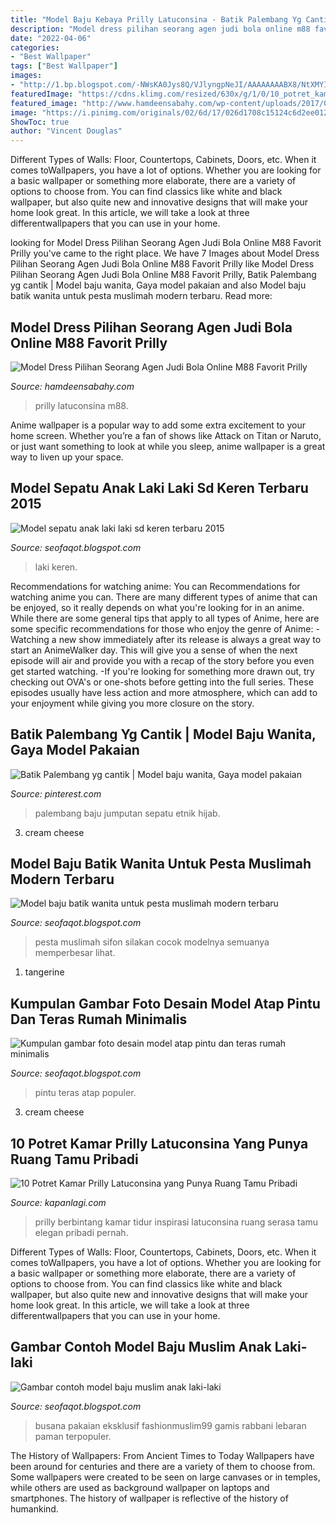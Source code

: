 ```yaml
---
title: "Model Baju Kebaya Prilly Latuconsina - Batik Palembang Yg Cantik"
description: "Model dress pilihan seorang agen judi bola online m88 favorit prilly"
date: "2022-04-06"
categories:
- "Best Wallpaper"
tags: ["Best Wallpaper"]
images:
- "http://1.bp.blogspot.com/-NWsKA0Jys8Q/VJlyngpNeJI/AAAAAAAABX8/NtXMYIfi6fA/s1600/Model%2Bsepatu%2Banak%2Blaki%2Blaki%2Bsd%2Bkeren%2Bterbaru%2B2015%2B2.jpg"
featuredImage: "https://cdns.klimg.com/resized/630x/g/1/0/10_potret_kamar_prilly_latuconsina_yang_punya_ruang_tamu_pribadi_nyaman_dan_elegan_serasa_tidur_di_hotel_berbintang/kamar_prilly_latuconsina-20200709-002-non_fotografer_kly.jpg"
featured_image: "http://www.hamdeensabahy.com/wp-content/uploads/2017/07/Prilly-Latuconsina.jpg"
image: "https://i.pinimg.com/originals/02/6d/17/026d1708c15124c6d2ee01247efe7d22.jpg"
ShowToc: true
author: "Vincent Douglas"
---
```



Different Types of Walls: Floor, Countertops, Cabinets, Doors, etc.
When it comes toWallpapers, you have a lot of options. Whether you are looking for a basic wallpaper or something more elaborate, there are a variety of options to choose from. You can find classics like white and black wallpaper, but also quite new and innovative designs that will make your home look great. In this article, we will take a look at three differentwallpapers that you can use in your home.

	

		
looking for Model Dress Pilihan Seorang Agen Judi Bola Online M88 Favorit Prilly you've came to the right place. We have 7 Images about Model Dress Pilihan Seorang Agen Judi Bola Online M88 Favorit Prilly like Model Dress Pilihan Seorang Agen Judi Bola Online M88 Favorit Prilly, Batik Palembang yg cantik | Model baju wanita, Gaya model pakaian and also Model baju batik wanita untuk pesta muslimah modern terbaru. Read more:
		
    
## Model Dress Pilihan Seorang Agen Judi Bola Online M88 Favorit Prilly

<img loading=lazy src="http://www.hamdeensabahy.com/wp-content/uploads/2017/07/Prilly-Latuconsina.jpg" onerror="this.onerror=null;this.src='https://tse2.mm.bing.net/th?id=OIP.bwTIFLG4qd8ssFN7BLKjVwHaHa&amp;pid=15.1';" alt="Model Dress Pilihan Seorang Agen Judi Bola Online M88 Favorit Prilly">

_Source: hamdeensabahy.com_

>prilly latuconsina m88. 

	

Anime wallpaper is a popular way to add some extra excitement to your home screen. Whether you’re a fan of shows like Attack on Titan or Naruto, or just want something to look at while you sleep, anime wallpaper is a great way to liven up your space.

    
## Model Sepatu Anak Laki Laki Sd Keren Terbaru 2015

<img loading=lazy src="http://1.bp.blogspot.com/-NWsKA0Jys8Q/VJlyngpNeJI/AAAAAAAABX8/NtXMYIfi6fA/s1600/Model%2Bsepatu%2Banak%2Blaki%2Blaki%2Bsd%2Bkeren%2Bterbaru%2B2015%2B2.jpg" onerror="this.onerror=null;this.src='https://tse2.mm.bing.net/th?id=OIP.IVZRTQhC9z9qJ3FAEQlMGgHaD-&amp;pid=15.1';" alt="Model sepatu anak laki laki sd keren terbaru 2015">

_Source: seofaqot.blogspot.com_

>laki keren. 

	

Recommendations for watching anime: You can
Recommendations for watching anime you can. There are many different types of anime that can be enjoyed, so it really depends on what you're looking for in an anime. While there are some general tips that apply to all types of Anime, here are some specific recommendations for those who enjoy the genre of Anime: 
-Watching a new show immediately after its release is always a great way to start an AnimeWalker day. This will give you a sense of when the next episode will air and provide you with a recap of the story before you even get started watching. 
-If you're looking for something more drawn out, try checking out OVA's or one-shots before getting into the full series. These episodes usually have less action and more atmosphere, which can add to your enjoyment while giving you more closure on the story.

    
## Batik Palembang Yg Cantik | Model Baju Wanita, Gaya Model Pakaian

<img loading=lazy src="https://i.pinimg.com/originals/02/6d/17/026d1708c15124c6d2ee01247efe7d22.jpg" onerror="this.onerror=null;this.src='https://tse3.mm.bing.net/th?id=OIP.Mydy9X8CjpV4D6Y9c9x3_wHaNL&amp;pid=15.1';" alt="Batik Palembang yg cantik | Model baju wanita, Gaya model pakaian">

_Source: pinterest.com_

>palembang baju jumputan sepatu etnik hijab. 

	

3. cream cheese 

    
## Model Baju Batik Wanita Untuk Pesta Muslimah Modern Terbaru

<img loading=lazy src="https://4.bp.blogspot.com/-ha-8Hyf4r1c/VC_uazJTykI/AAAAAAAAB38/MhKOeU0lcUE/s1600/Model%2Bbaju%2Bbatik%2Bwanita%2Buntuk%2Bpesta%2Bmuslimah%2Bmodern%2Bterbaru%2B4.png" onerror="this.onerror=null;this.src='https://tse1.mm.bing.net/th?id=OIP.EYtYhp67ldPKmqEPM2QmYwHaLd&amp;pid=15.1';" alt="Model baju batik wanita untuk pesta muslimah modern terbaru">

_Source: seofaqot.blogspot.com_

>pesta muslimah sifon silakan cocok modelnya semuanya memperbesar lihat. 

	

1. tangerine 

    
## Kumpulan Gambar Foto Desain Model Atap Pintu Dan Teras Rumah Minimalis

<img loading=lazy src="https://2.bp.blogspot.com/-wJQ0ICW78GU/VDQtB4NpLhI/AAAAAAAACB4/qHT92aRWTg4/s1600/desain%2Bpintu%2Brumah.png" onerror="this.onerror=null;this.src='https://tse1.mm.bing.net/th?id=OIP.HzSl06JuJE3RpRAk7J40TgHaGX&amp;pid=15.1';" alt="Kumpulan gambar foto desain model atap pintu dan teras rumah minimalis">

_Source: seofaqot.blogspot.com_

>pintu teras atap populer. 

	

3. cream cheese 

    
## 10 Potret Kamar Prilly Latuconsina Yang Punya Ruang Tamu Pribadi

<img loading=lazy src="https://cdns.klimg.com/resized/630x/g/1/0/10_potret_kamar_prilly_latuconsina_yang_punya_ruang_tamu_pribadi_nyaman_dan_elegan_serasa_tidur_di_hotel_berbintang/kamar_prilly_latuconsina-20200709-002-non_fotografer_kly.jpg" onerror="this.onerror=null;this.src='https://tse3.mm.bing.net/th?id=OIP.OkBkKbrsKVV0RC5Pwr5oXAHaEK&amp;pid=15.1';" alt="10 Potret Kamar Prilly Latuconsina yang Punya Ruang Tamu Pribadi">

_Source: kapanlagi.com_

>prilly berbintang kamar tidur inspirasi latuconsina ruang serasa tamu elegan pribadi pernah. 

	

Different Types of Walls: Floor, Countertops, Cabinets, Doors, etc.
When it comes toWallpapers, you have a lot of options. Whether you are looking for a basic wallpaper or something more elaborate, there are a variety of options to choose from. You can find classics like white and black wallpaper, but also quite new and innovative designs that will make your home look great. In this article, we will take a look at three differentwallpapers that you can use in your home.

    
## Gambar Contoh Model Baju Muslim Anak Laki-laki

<img loading=lazy src="http://3.bp.blogspot.com/-LKB13FqSn6k/VPP1arv6jjI/AAAAAAAAGaU/gDfiPuMkpt8/s1600/Contoh%2BGambar%2BBaju%2BMuslim%2BAnak%2BTerbaru%2B2015.png" onerror="this.onerror=null;this.src='https://tse4.mm.bing.net/th?id=OIP.QdQBpnfcX-SXB8CdVtIorgHaKD&amp;pid=15.1';" alt="Gambar contoh model baju muslim anak laki-laki">

_Source: seofaqot.blogspot.com_

>busana pakaian eksklusif fashionmuslim99 gamis rabbani lebaran paman terpopuler. 

	

The History of Wallpapers: From Ancient Times to Today
Wallpapers have been around for centuries and there are a variety of them to choose from. Some wallpapers were created to be seen on large canvases or in temples, while others are used as background wallpaper on laptops and smartphones. The history of wallpaper is reflective of the history of humankind.


